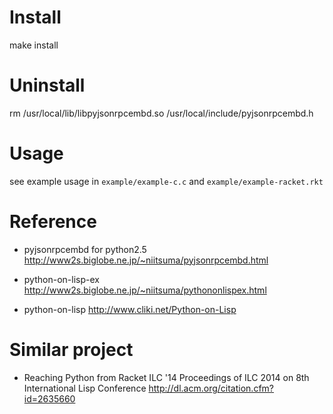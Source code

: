 # Install
make install

# Uninstall
rm /usr/local/lib/libpyjsonrpcembd.so /usr/local/include/pyjsonrpcembd.h

# Usage

see example usage in
`example/example-c.c`
and
`example/example-racket.rkt`

# Reference

* pyjsonrpcembd for python2.5  http://www2s.biglobe.ne.jp/~niitsuma/pyjsonrpcembd.html 

* python-on-lisp-ex http://www2s.biglobe.ne.jp/~niitsuma/pythononlispex.html

* python-on-lisp http://www.cliki.net/Python-on-Lisp

# Similar project

* Reaching Python from Racket  ILC '14 Proceedings of ILC 2014 on 8th International Lisp Conference  http://dl.acm.org/citation.cfm?id=2635660
